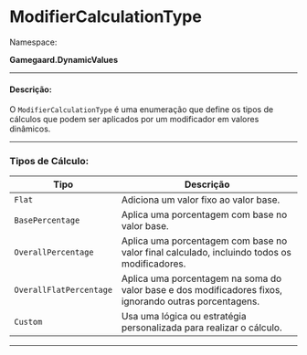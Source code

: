 # ModifierCalculationType

Namespace:

**Gamegaard.DynamicValues**

***

#### Descrição:

O `ModifierCalculationType` é uma enumeração que define os tipos de cálculos que podem ser aplicados por um modificador em valores dinâmicos.

***

### Tipos de Cálculo:

| Tipo                    | Descrição                                                                                              |
| ----------------------- | ------------------------------------------------------------------------------------------------------ |
| `Flat`                  | Adiciona um valor fixo ao valor base.                                                                  |
| `BasePercentage`        | Aplica uma porcentagem com base no valor base.                                                         |
| `OverallPercentage`     | Aplica uma porcentagem com base no valor final calculado, incluindo todos os modificadores.            |
| `OverallFlatPercentage` | Aplica uma porcentagem na soma do valor base e dos modificadores fixos, ignorando outras porcentagens. |
| `Custom`                | Usa uma lógica ou estratégia personalizada para realizar o cálculo.                                    |

***
